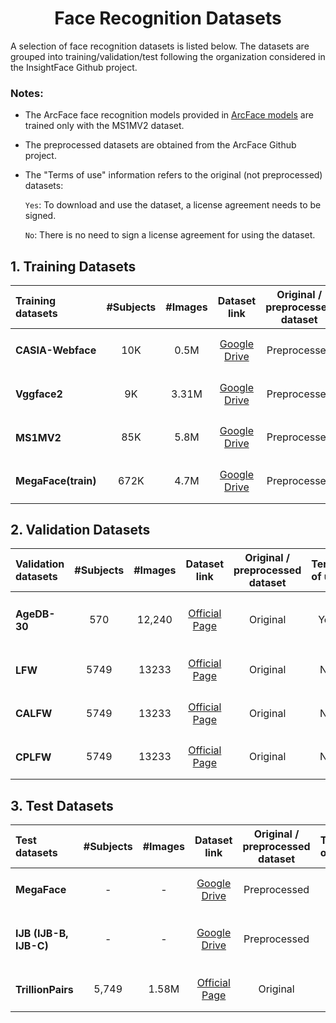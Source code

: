 <h1 align="center"> Face Recognition Datasets </h1>

A selection of face recognition datasets is listed below.
The datasets are grouped into training/validation/test following the organization considered in the InsightFace Github project.
 
 ### Notes:
- The ArcFace face recognition models provided in <a href="https://github.com/Naima-Bou/XAIface_Face_Recognition_Pipelines/tree/main/Face_Recognition/ArcFace_Face_Recognition/Face_Recognition_Models">ArcFace models</a> are trained only with the MS1MV2 dataset.
     
- The preprocessed datasets are obtained from the ArcFace Github project.

- The "Terms of use" information refers to the original (not preprocessed) datasets: 

   `Yes`: To download and use the dataset, a license agreement needs to be signed.
   
   `No`: There is no need to sign a license agreement for using the dataset.
    
      
      

## 1. Training Datasets

<div align="center">
    
|Training datasets        |#Subjects|#Images| Dataset link                                                                                    |Original / preprocessed dataset |Terms of use|
|:------------------------|:-------:|:-----:|:-----------------------------------------------------------------------------------------------:|:-------------------------:|:--:|
|<h4> CASIA-Webface  </h4>|10K      | 0.5M  |<a href="https://drive.google.com/file/d/1KxNCrXzln0lal3N4JiYl9cFOIhT78y1l/view">Google Drive</a>|Preprocessed               |-|
|<h4> Vggface2       </h4>|9K       |3.31M  |<a href="https://drive.google.com/file/d/1dyVQ7X3d28eAcjV3s3o0MT-HyODp_v3R/view">Google Drive</a>|Preprocessed              |-|
|<h4> MS1MV2         </h4>|85K      |5.8M   |<a href="https://drive.google.com/file/d/1SXS4-Am3bsKSK615qbYdbA_FMVh3sAvR/view">Google Drive</a>|Preprocessed              |-|
|<h4> MegaFace(train)</h4>|672K     |4.7M   |<a href="https://drive.google.com/file/d/1O4FxijSXoEIe6fLfOocqF4VFMh5B4d89/view">Google Drive</a>|Preprocessed                   |-|

</div>
      
## 2. Validation Datasets

<div align="center">
    
|Validation datasets |#Subjects|#Images|Dataset link                                                                 |Original / preprocessed dataset|Terms of use|
|:-------------------|:-------:|:-----:|:---------------------------------------------------------------------------:|:------------------------:|:----------:|
|<h4> AgeDB-30 </h4> |570      |12,240 |<a href="https://ibug.doc.ic.ac.uk/resources/agedb/">Official Page</a>       |Original                  |Yes         |
|<h4> LFW      </h4> |5749     |13233  |<a href="http://vis-www.cs.umass.edu/lfw/">Official Page</a>                 |Original                  |No          |
|<h4> CALFW    </h4> |5749     |13233  |<a href="http://whdeng.cn/CALFW/index.html?reload=true">Official Page</a>    |Original                  |No          |
|<h4> CPLFW    </h4> |5749     |13233  |<a href="http://www.whdeng.cn/cplfw/index.html?reload=true">Official Page</a>|Original                  |No          |

</div>

## 3. Test Datasets

<div align="center">
    
|Test datasets                |#Subjects|#Images| Dataset link                                                                         |Original / preprocessed dataset|Terms of use|
|:----------------------------|:-------:|:-----:|:-----------------------------------------------------------------------------------------------:|:-------------:|:------:|
|<h4> MegaFace          </h4> | -       | -     |<a href="https://drive.google.com/file/d/1KBwp0U9oZgZj7SYDXRxUnnH7Lwvd9XMy/view">Google Drive</a>|Preprocessed   |-      |
|<h4> IJB (IJB-B, IJB-C)</h4> | -       |  -    |<a href="https://drive.google.com/file/d/1aC4zf2Bn0xCVH_ZtEuQipR2JvRb1bf8o/view">Google Drive</a>|Preprocessed   |Yes     |
|<h4> TrillionPairs     </h4> |5,749    |1.58M  |<a href="http://trillionpairs.deepglint.com/overview">Official Page</a>                          |Original       |No      |



